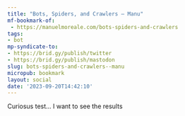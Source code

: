 ```yaml
---
title: "Bots, Spiders, and Crawlers – Manu"
mf-bookmark-of:
 - https://manuelmoreale.com/bots-spiders-and-crawlers
tags:
- bot
mp-syndicate-to:
- https://brid.gy/publish/twitter
- https://brid.gy/publish/mastodon
slug: bots-spiders-and-crawlers--manu
micropub: bookmark
layout: social
date: '2023-09-20T14:42:10'
---
```

Curiosus test... I want to see the results